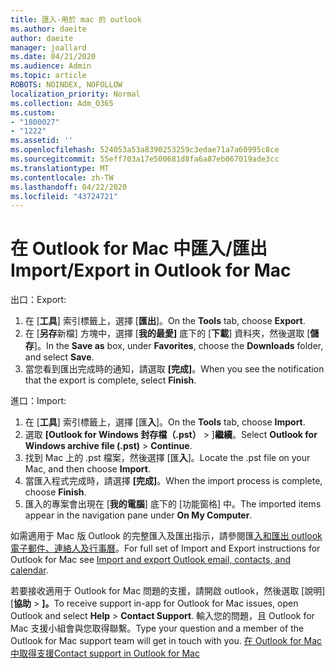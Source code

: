 ```yaml
---
title: 匯入-用於 mac 的 outlook
ms.author: daeite
author: daeite
manager: joallard
ms.date: 04/21/2020
ms.audience: Admin
ms.topic: article
ROBOTS: NOINDEX, NOFOLLOW
localization_priority: Normal
ms.collection: Adm_O365
ms.custom:
- "1800027"
- "1222"
ms.assetid: ''
ms.openlocfilehash: 524053a53a8390253259c3edae71a7a60995c8ce
ms.sourcegitcommit: 55eff703a17e500681d8fa6a87eb067019ade3cc
ms.translationtype: MT
ms.contentlocale: zh-TW
ms.lasthandoff: 04/22/2020
ms.locfileid: "43724721"
---
```

# <a name="importexport-in-outlook-for-mac"></a><span data-ttu-id="fa5df-102">在 Outlook for Mac 中匯入/匯出</span><span class="sxs-lookup"><span data-stu-id="fa5df-102">Import/Export in Outlook for Mac</span></span> 

<span data-ttu-id="fa5df-103">出口：</span><span class="sxs-lookup"><span data-stu-id="fa5df-103">Export:</span></span>
1. <span data-ttu-id="fa5df-104">在 [**工具**] 索引標籤上，選擇 [**匯出**]。</span><span class="sxs-lookup"><span data-stu-id="fa5df-104">On the **Tools** tab, choose **Export**.</span></span>
2. <span data-ttu-id="fa5df-105">在 [**另存**新檔] 方塊中，選擇 [**我的最愛]** 底下的 [**下載**] 資料夾，然後選取 [**儲存**]。</span><span class="sxs-lookup"><span data-stu-id="fa5df-105">In the **Save as** box, under **Favorites**, choose the **Downloads** folder, and select **Save**.</span></span>
3. <span data-ttu-id="fa5df-106">當您看到匯出完成時的通知，請選取 **[完成]**。</span><span class="sxs-lookup"><span data-stu-id="fa5df-106">When you see the notification that the export is complete, select **Finish**.</span></span>

<span data-ttu-id="fa5df-107">進口：</span><span class="sxs-lookup"><span data-stu-id="fa5df-107">Import:</span></span>
1. <span data-ttu-id="fa5df-108">在 [**工具**] 索引標籤上，選擇 [匯**入**]。</span><span class="sxs-lookup"><span data-stu-id="fa5df-108">On the **Tools** tab, choose **Import**.</span></span>
2. <span data-ttu-id="fa5df-109">選取 **[Outlook for Windows 封存檔（.pst）** > ]**繼續**。</span><span class="sxs-lookup"><span data-stu-id="fa5df-109">Select **Outlook for Windows archive file (.pst)** > **Continue**.</span></span>
3. <span data-ttu-id="fa5df-110">找到 Mac 上的 .pst 檔案，然後選擇 [匯**入**]。</span><span class="sxs-lookup"><span data-stu-id="fa5df-110">Locate the .pst file on your Mac, and then choose **Import**.</span></span>
4. <span data-ttu-id="fa5df-111">當匯入程式完成時，請選擇 **[完成]**。</span><span class="sxs-lookup"><span data-stu-id="fa5df-111">When the import process is complete, choose **Finish**.</span></span>
5. <span data-ttu-id="fa5df-112">匯入的專案會出現在 [**我的電腦**] 底下的 [功能窗格] 中。</span><span class="sxs-lookup"><span data-stu-id="fa5df-112">The imported items appear in the navigation pane under **On My Computer**.</span></span>

<span data-ttu-id="fa5df-113">如需適用于 Mac 版 Outlook 的完整匯入及匯出指示，請參閱匯[入和匯出 outlook 電子郵件、連絡人及行事曆](https://support.office.com/article/92577192-3881-4502-b79d-c3bbada6c8ef#ID0EAACAAA=Mac)。</span><span class="sxs-lookup"><span data-stu-id="fa5df-113">For full set of Import and Export instructions for Outlook for Mac see [Import and export Outlook email, contacts, and calendar](https://support.office.com/article/92577192-3881-4502-b79d-c3bbada6c8ef#ID0EAACAAA=Mac).</span></span> 

<span data-ttu-id="fa5df-114">若要接收適用于 Outlook for Mac 問題的支援，請開啟 outlook，然後選取 [說明] [**協助** > **]。**</span><span class="sxs-lookup"><span data-stu-id="fa5df-114">To receive support in-app for Outlook for Mac issues, open Outlook and select **Help** > **Contact Support**.</span></span> <span data-ttu-id="fa5df-115">輸入您的問題，且 Outlook for Mac 支援小組會與您取得聯繫。</span><span class="sxs-lookup"><span data-stu-id="fa5df-115">Type your question and a member of the Outlook for Mac support team will get in touch with you.</span></span> [<span data-ttu-id="fa5df-116">在 Outlook for Mac 中取得支援</span><span class="sxs-lookup"><span data-stu-id="fa5df-116">Contact support in Outlook for Mac</span></span>](https://go.microsoft.com/fwlink/?linkid=2002400&clcid=0x409)